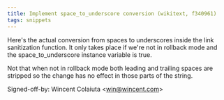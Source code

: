 ```yaml
---
title: Implement space_to_underscore conversion (wikitext, f340961)
tags: snippets
---
```


Here's the actual conversion from spaces to underscores inside the link sanitization function. It only takes place if we're not in rollback mode and the space_to_underscore instance variable is true.

Not that when not in rollback mode both leading and trailing spaces are stripped so the change has no effect in those parts of the string.

Signed-off-by: Wincent Colaiuta &lt;win@wincent.com&gt;
